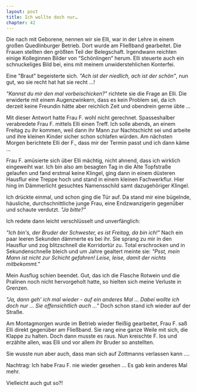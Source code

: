 ```yaml
---  
layout: post
title: Ich wollte doch nur…
chapter: 42
---  
```




Die nach mit Geborene, nennen wir sie Elli, war in der Lehre in einem großen
Quedlinburger Betrieb. Dort wurde am Fließband gearbeitet. Die Frauen stellten
den größten Teil der Belegschaft. Irgendwann reichten einige Kolleginnen
Bilder von “Schönlingen” herum. Elli steuerte auch ein schnuckeliges Bild bei,
eins mit meinem unwiderstehlichen Konterfei.

Eine "Braut" begeisterte sich. _"Ach ist der niedlich, ach ist der schön"_,
nun gut, wo sie recht hat hat sie recht …!

_"Kannst du mir den mal vorbeischicken?"_ richtete sie die Frage an Elli. Die
erwiderte mit einem Augenzwinkern, dass es kein Problem sei, da ich derzeit
keine Freundin hätte aber reichlich Zeit und obendrein gerne übte …

Mit dieser Antwort hatte Frau F. wohl nicht gerechnet. Spasseshalber
verabredete Frau F. mittels Elli einen Treff. Ich solle abends, an einem
Freitag zu ihr kommen, weil dann ihr Mann zur Nachtschicht sei und arbeite und
ihre kleinen Kinder sicher schon schlafen würden. Am nächsten Morgen
berichtete Elli der F., dass mir der Termin passt und ich dann käme …

Frau F. amüsierte sich über Elli mächtig, nicht ahnend, dass ich wirklich
eingeweiht war. Ich bin also am besagten Tag in die Alte Topfstraße gelaufen
und fand erstmal keine Klingel, ging dann in einem düsteren Hausflur eine
Treppe hoch und stand in einem kleinen Fachwerkflur. Hier hing im Dämmerlicht
gesuchtes Namensschild samt dazugehöriger Klingel.

Ich drückte einmal, und schon ging die Tür auf. Da stand mir eine bügelnde,
häusliche, durchschnittliche junge Frau, eine Endzwanzigerin gegenüber und
schaute verdutzt. _"Ja bitte?"_

Ich redete dann leicht verschlüsselt und unverfänglich:

_"Ich bin's, der Bruder der Schwester, es ist Freitag, da bin ich!"_ Nach ein
paar leeren Sekunden dämmerte es bei ihr. Sie sprang zu mir in den Hausflur
und zog blitzschnell die Korridortür zu. Total erschrocken und in
Sekundenschnelle bleich und um Jahre gealtert meinte sie: _"Psst, mein Mann
ist nicht zur Schicht gefahren! Leise, leise, damit der nichts mitbekommt."_

Mein Ausflug schien beendet. Gut, das ich die Flasche Rotwein und die Pralinen
noch nicht hervorgeholt hatte, so hielten sich meine Verluste in Grenzen.

_"Ja, dann geh' ich mal wieder - auf ein anderes Mal … Dabei wollte ich doch
nur … Sie offensichtlich auch …"_ Doch schon stand ich wieder auf der Straße.

Am Montagmorgen wurde im Betrieb wieder fleißig gearbeitet, Frau F. saß Elli
direkt gegenüber am Fließband. Sie rang eine ganze Weile mit sich, die Klappe
zu halten. Doch dann musste es raus. Nun kreischte F. los und erzählte allen,
was Elli und vor allem ihr Bruder so anstellten.

Sie wusste nun aber auch, dass man sich auf Zottmanns verlassen kann ….

Nachtrag: Ich habe Frau F. nie wieder gesehen … Es gab kein anderes Mal mehr.

Vielleicht auch gut so?!

